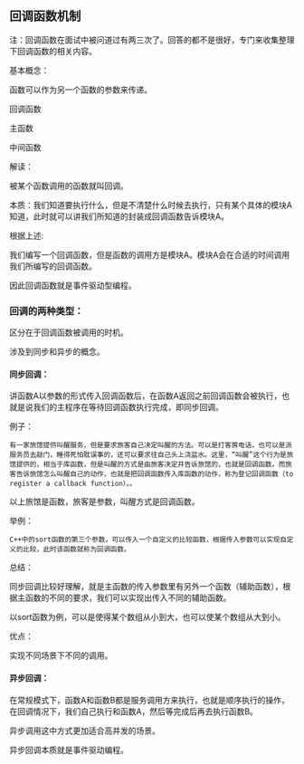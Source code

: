 ## 回调函数机制

注：回调函数在面试中被问道过有两三次了。回答的都不是很好，专门来收集整理下回调函数的相关内容。

基本概念：

函数可以作为另一个函数的参数来传递。

回调函数

主函数

中间函数

解读：

被某个函数调用的函数就叫回调。

本质：我们知道要执行什么，但是不清楚什么时候去执行，只有某个具体的模块A知道，此时就可以讲我们所知道的封装成回调函数告诉模块A。

根据上述:

我们编写一个回调函数，但是函数的调用方是模块A。模块A会在合适的时间调用我们所编写的回调函数。

因此回调函数就是事件驱动型编程。

### 回调的两种类型：

区分在于回调函数被调用的时机。

涉及到同步和异步的概念。

#### 同步回调：

讲函数A以参数的形式传入回调函数后，在函数A返回之前回调函数会被执行，也就是说我们的主程序在等待回调函数执行完成，即同步回调。

例子：

```
有一家旅馆提供叫醒服务，但是要求旅客自己决定叫醒的方法。可以是打客房电话，也可以是派服务员去敲门，睡得死怕耽误事的，还可以要求往自己头上浇盆水。这里，“叫醒”这个行为是旅馆提供的，相当于库函数，但是叫醒的方式是由旅客决定并告诉旅馆的，也就是回调函数。而旅客告诉旅馆怎么叫醒自己的动作，也就是把回调函数传入库函数的动作，称为登记回调函数（to register a callback function）。。
```

以上旅馆是函数，旅客是参数，叫醒方式是回调函数。

举例：

```
C++中的sort函数的第三个参数，可以传入一个自定义的比较函数，根据传入参数可以实现自定义的比较，此时该函数就称为回调函数。
```

总结：

同步回调比较好理解，就是主函数的传入参数里有另外一个函数（辅助函数），根据主函数的不同的要求，我们可以实现出传入不同的辅助函数。

以sort函数为例，可以是使得某个数组从小到大，也可以使某个数组从大到小。

优点：

实现不同场景下不同的调用。



#### 异步回调：

在常规模式下，函数A和函数B都是服务调用方来执行，也就是顺序执行的操作，在回调情况下，我们自己执行和函数A，然后等完成后再去执行函数B。

异步调用这中方式更加适合高并发的场景。

异步回调本质就是事件驱动编程。